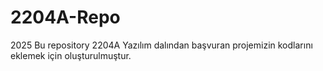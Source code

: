 # 2204A-Repo
2025 Bu repository 2204A Yazılım dalından başvuran projemizin kodlarını eklemek için oluşturulmuştur.
